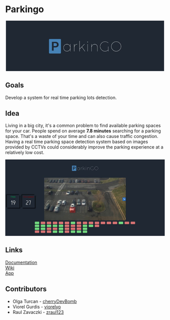 # Parkingo
<p align="center"><img src="./images/logo.jpg" width="500"></p>  

## Goals
Develop a system for real time parking lots detection.

## Idea
Living in a big city, it's a common problem to find available parking spaces for your car. People spend on average **7.8 minutes** searching for a parking space. That's a waste of your time and can also cause traffic congestion. Having a real time parking space detection system based on images provided by CCTVs could considerably improve the parking experience at a relatively low cost.

![](./images/screenshot.jpg)

## Links
[Documentation](./Documentation.pdf)  
[Wiki](./wiki.md)   
[App](./App/README.md)

## Contributors
* Olga Turcan - [cherryDevBomb](https://github.com/cherryDevBomb)
* Viorel Gurdis - [viorelyo](https://github.com/viorelyo)
* Raul Zavaczki - [zraul123](https://github.com/zraul123)
